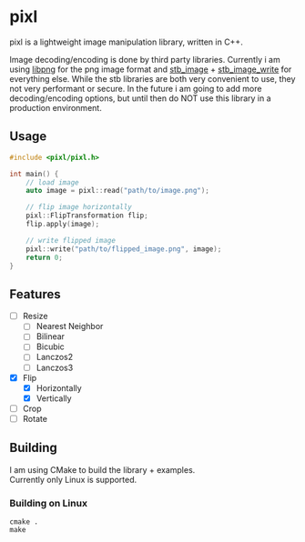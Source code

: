 # pixl
pixl is a lightweight image manipulation library, written in C++.

Image decoding/encoding is done by third party libraries. Currently i am using [libpng](http://www.libpng.org/pub/png/libpng.html) for the png image
format and [stb_image](https://github.com/nothings/stb/blob/master/stb_image.h) +
[stb_image_write](https://github.com/nothings/stb/blob/master/stb_image_write.h) for everything else.
While the stb libraries are both very convenient to use, they not very performant or secure. In the future i am going to add more
decoding/encoding options, but until then do NOT use this library in a production environment.

## Usage
```cpp
#include <pixl/pixl.h>

int main() {
	// load image
	auto image = pixl::read("path/to/image.png");

	// flip image horizontally
	pixl::FlipTransformation flip;
	flip.apply(image);

	// write flipped image
	pixl::write("path/to/flipped_image.png", image);
	return 0;
}
```

## Features
- [ ] Resize
	- [ ] Nearest Neighbor
	- [ ] Bilinear
	- [ ] Bicubic
	- [ ] Lanczos2
	- [ ] Lanczos3
- [x] Flip
	- [x] Horizontally
	- [x] Vertically
- [ ] Crop
- [ ] Rotate

## Building
I am using CMake to build the library + examples.    
Currently only Linux is supported. 

### Building on Linux
```
cmake .
make
```